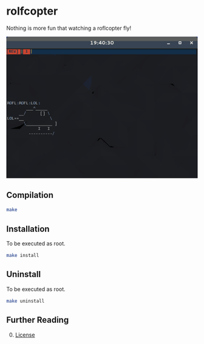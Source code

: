 # rolfcopter

Nothing is more fun that watching a roflcopter fly!

![FLY](img/roflcopter.gif "ROFLCHOPTER")

## Compilation

```bash
make
```

## Installation
To be executed as root.
```bash
make install
```

## Uninstall
To be executed as root.
```bash
make uninstall
```

## Further Reading

0. [License](LICENSE.md)
